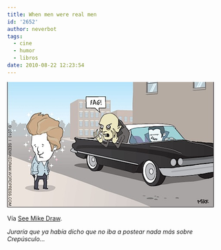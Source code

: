 ```yaml
---
title: When men were real men
id: '2652'
author: neverbot
tags:
  - cine
  - humor
  - libros
date: 2010-08-22 12:23:54
---
```


![201008221223.jpg](./when-men-were-real-men/201008221223.jpg)

Vía [See Mike Draw](http://seemikedraw.wordpress.com/2010/08/17/this-cartoon-remembers-when-men-were-real-men-and-vampires-were-real-vampires/).

_Juraría que ya había dicho que no iba a postear nada más sobre Crepúsculo..._
